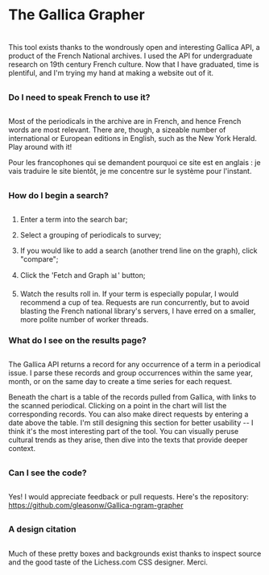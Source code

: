 # The Gallica Grapher
# 

This tool exists thanks to the wondrously open and interesting Gallica API,
a product of the French National archives. I used the API for undergraduate research on
19th century French culture. Now that I have
graduated, time is plentiful, and I'm trying my hand at making a website out of it.
## 
### Do I need to speak French to use it?
## 
Most of the periodicals in the archive are in French, and hence French words are most relevant. There are, though, a sizeable number of international or 
European editions in English, such as the New York Herald. Play around with it!  

Pour les francophones qui se demandent pourquoi ce site est en anglais : je vais traduire le site bientôt, je me concentre sur le système pour l'instant.

##
### How do I begin a search?  
##  
1. Enter a term into the search bar;  


2. Select a grouping of periodicals to survey;
3. If you would like to add a search (another trend line on the graph), click "compare";
3. Click the 'Fetch and Graph 📊' button;
4. Watch the results roll in. If your term is especially popular, I would recommend a cup of tea. Requests are run concurrently, but to avoid 
blasting the French national library's servers, I have erred on a smaller, more polite number of worker threads.
### What do I see on the results page?
## 
The Gallica API returns a record for any occurrence of a term in a periodical issue. I parse these records
and group occurrences within the same year, month, or on the same day to create a time series for each request.  

Beneath the chart is a table of the records pulled from Gallica, with links to the scanned periodical. Clicking on
a point in the chart will list the corresponding records. You can also make direct requests by entering
a date above the table. I'm still designing this section for better usability -- I think it's the most
interesting part of the tool. You can visually peruse cultural trends as they arise, then dive into the texts that 
provide deeper context.
## 
### Can I see the code?
## 
Yes! I would appreciate feedback or pull requests. Here's the repository: https://github.com/gleasonw/Gallica-ngram-grapher
## 
### A design citation
##
Much of these pretty boxes and backgrounds exist thanks to inspect source and the good taste of the Lichess.com CSS designer. Merci.
